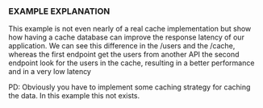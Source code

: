 ### EXAMPLE EXPLANATION
This example is not even nearly of a real cache implementation but show how having a cache database can improve the response latency of our application. We can see this difference in the /users and the /cache, whereas the first endpoint get the users from another API the second endpoint look for the users in the cache, resulting in a better performance and in a very low latency


PD: Obviously you have to implement some caching strategy for caching the data. In this example this not exists.